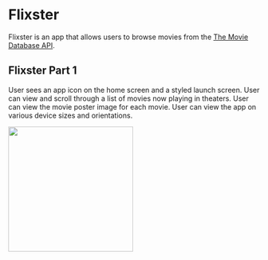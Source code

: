 # Flixster

Flixster is an app that allows users to browse movies from the [The Movie Database API](http://docs.themoviedb.apiary.io/#).
## Flixster Part 1

 User sees an app icon on the home screen and a styled launch screen.
 User can view and scroll through a list of movies now playing in theaters.
 User can view the movie poster image for each movie.
 User can view the app on various device sizes and orientations.


<img src="https://media.giphy.com/media/l51HcSUlux4ZLLBr9S/giphy.gif" width=250><br>

